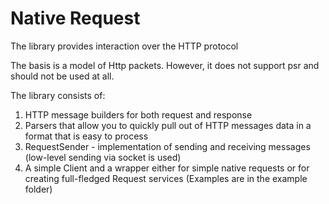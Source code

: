 Native Request
================

The library provides interaction over the HTTP protocol

The basis is a model of Http packets.
However, it does not support psr and should not be used at all.

The library consists of:
1. HTTP message builders for both request and response
2. Parsers that allow you to quickly pull out of HTTP messages
   data in a format that is easy to process
3. RequestSender - implementation of sending and receiving messages (low-level sending via socket is used)
4. A simple Client and a wrapper either for simple native requests or for creating full-fledged Request services
(Examples are in the example folder)
